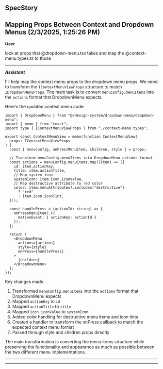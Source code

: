 ## SpecStory

## Mapping Props Between Context and Dropdown Menus (2/3/2025, 1:25:26 PM)

_**User**_

look at props that @dropdown-menu.tsx takes and map the @context-menu.types.ts  to those

---

_**Assistant**_

I'll help map the context menu props to the dropdown menu props. We need to transform the `IContextMenuViewProps` structure to match `IDropdownMenuProps`. The main task is to convert `menuConfig.menuItems` into the `actions` format that DropdownMenu expects.

Here's the updated context menu code:

```typescript:design-system/context-menu/context-menu.android.tsx
import { DropdownMenu } from "@/design-system/dropdown-menu/dropdown-menu";
import { memo } from "react";
import type { IContextMenuViewProps } from "./context-menu.types";

export const ContextMenuView = memo(function ContextMenuView(
  props: IContextMenuViewProps
) {
  const { menuConfig, onPressMenuItem, children, style } = props;

  // Transform menuConfig.menuItems into DropdownMenu actions format
  const actions = menuConfig.menuItems.map((item) => ({
    id: item.actionKey,
    title: item.actionTitle,
    // Map system icon
    systemIcon: item.icon.iconValue,
    // Map destructive attribute to red color
    color: item.menuAttributes?.includes("destructive") 
      ? "red" 
      : item.icon.iconTint,
  }));

  const handlePress = (actionId: string) => {
    onPressMenuItem?.({ 
      nativeEvent: { actionKey: actionId } 
    });
  };

  return (
    <DropdownMenu 
      actions={actions}
      style={style}
      onPress={handlePress}
    >
      {children}
    </DropdownMenu>
  );
});
```

Key changes made:
1. Transformed `menuConfig.menuItems` into the `actions` format that DropdownMenu expects
2. Mapped `actionKey` to `id`
3. Mapped `actionTitle` to `title` 
4. Mapped `icon.iconValue` to `systemIcon`
5. Added color handling for destructive menu items and icon tints
6. Created a handler to transform the onPress callback to match the expected context menu format
7. Passed through style and children props directly

The main transformation is converting the menu items structure while preserving the functionality and appearance as much as possible between the two different menu implementations.

---



---

